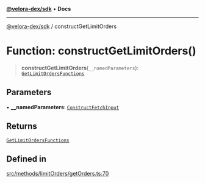 [**@velora-dex/sdk**](../README.md) • **Docs**

***

[@velora-dex/sdk](../globals.md) / constructGetLimitOrders

# Function: constructGetLimitOrders()

> **constructGetLimitOrders**(`__namedParameters`): [`GetLimitOrdersFunctions`](../type-aliases/GetLimitOrdersFunctions.md)

## Parameters

• **\_\_namedParameters**: [`ConstructFetchInput`](../interfaces/ConstructFetchInput.md)

## Returns

[`GetLimitOrdersFunctions`](../type-aliases/GetLimitOrdersFunctions.md)

## Defined in

[src/methods/limitOrders/getOrders.ts:70](https://github.com/VeloraDEX/paraswap-sdk/blob/feat/velora/src/methods/limitOrders/getOrders.ts#L70)
